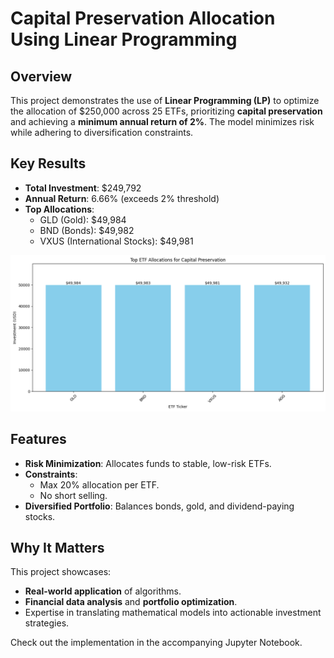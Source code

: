 # Capital Preservation Allocation Using Linear Programming

## Overview
This project demonstrates the use of **Linear Programming (LP)** to optimize the allocation of $250,000 across 25 ETFs, prioritizing **capital preservation** and achieving a **minimum annual return of 2%**. The model minimizes risk while adhering to diversification constraints.

## Key Results
- **Total Investment**: $249,792
- **Annual Return**: 6.66% (exceeds 2% threshold)
- **Top Allocations**:
  - GLD (Gold): $49,984
  - BND (Bonds): $49,982
  - VXUS (International Stocks): $49,981

![Top ETF Allocations](images/top-etf.png)

## Features
- **Risk Minimization**: Allocates funds to stable, low-risk ETFs.
- **Constraints**:
  - Max 20% allocation per ETF.
  - No short selling.
- **Diversified Portfolio**: Balances bonds, gold, and dividend-paying stocks.

## Why It Matters
This project showcases:
- **Real-world application** of algorithms.
- **Financial data analysis** and **portfolio optimization**.
- Expertise in translating mathematical models into actionable investment strategies.

Check out the implementation in the accompanying Jupyter Notebook.

